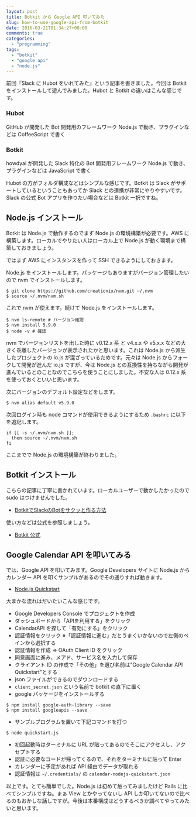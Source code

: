 ```yaml
---
layout: post
title: Botkit から Google API 叩いてみた
slug: how-to-use-google-api-from-botkit
date: 2016-03-21T01:34:27+00:00
comments: true
categories:
  - "programming"
tags:
  - "botkit"
  - "google api"
  - "node.js"
---
```


前回『Slack に Hubot をいれてみた』という記事を書きました。今回は Botkit をインストールして遊んでみました。Hubot と Botkit の違いはこんな感じです。

### Hubot
GitHub が開発した Bot 開発用のフレームワーク
Node.js で動き、プラグインなどは CoffeeScript で書く

### Botkit
howdyai が開発した Slack 特化の Bot 開発用フレームワーク
Node.js で動き、プラグインなどは JavaScript で書く

Hubot の方がフォルダ構成などはシンプルな感じです。Botkit は Slack がサポートしているということもあってか Slack との連携が非常にやりやすいです。Slack の公式 Bot アプリを作りたい場合などは Botkit 一択ですね。

## Node.js インストール
Botkit は Node.js で動作するのでまず Node.js の環境構築が必要です。AWS に構築します。ローカルでやりたい人はローカル上で Node.js が動く環境まで構築しておきましょう。

ではまず AWS にインスタンスを作って SSH できるようにしておきます。

Node.js をインストールします。パッケージもありますがバージョン管理したいので nvm でインストールします。

    $ git clone https://github.com/creationix/nvm.git ~/.nvm
    $ source ~/.nvm/nvm.sh

これで nvm が使えます。続けて Node.js をインストールします。

    $ nvm ls-remote # バージョン確認
    $ nvm install 5.9.0
    $ node -v # 確認

nvm でバージョンリストを出した時に v0.12.x 系 と v4.x.x や v5.x.x などの大きく乖離したバージョンが表示されたかと思います。これは Node.js から派生したプロジェクトの io.js が混ざっているためです。元々は Node.js からフォークして開発が進んだ io.js ですが、今は Node.js との互換性を持ちながら開発が進んでいるとのことなのでこちらを使うことにしました。不安な人は 0.12.x 系を使っておくといいと思います。

次にバージョンのデフォルト設定などをします。

    $ nvm alias default v5.9.0

次回ログイン時も node コマンドが使用できるようにするため `.bashrc` に以下を追記します。

    if [[ -s ~/.nvm/nvm.sh ]];
      then source ~/.nvm/nvm.sh
    fi

ここまでで Node.js の環境構築が終わりました。

## Botkit インストール
こちらの記事に丁寧に書かれています。ローカルユーザーで動かしたかったので sudo はつけませんでした。

- [BotkitでSlackのBotをサクッと作る方法](http://toach.click/2016/01/10/slack-botkit/)

使い方などは公式を参照しましょう。

- [Botkit 公式](https://github.com/howdyai/botkit)

## Google Calendar API を叩いてみる
では、Google API を叩いてみます。Google Developers サイトに Node.js からカレンダー API を叩くサンプルがあるのでその通りすれば動きます。

- [Node.js Quickstart](https://developers.google.com/google-apps/calendar/quickstart/nodejs#prerequisites)

大まかな流れはだいたいこんな感じです。

- Google Developers Console でプロジェクトを作成
- ダッシュボードから「APIを利用する」をクリック
- CalendarAPI を探して「有効にする」をクリック
- 認証情報をクリック ※「認証情報に進む」だとうまくいかないので左側のペインから選択する
- 認証情報を作成 => OAuth Client ID をクリック
- 同意画面に進み、メアド、サービス名を入力して保存
- クライアント ID の作成で「その他」を選び名前は"Google Calendar API Quickstart"とする
- json ファイルができるのでダウンロードする
- `client_secret.json` という名前で botkit の直下に置く
- google パッケージをインストールする 

```
$ npm install google-auth-library --save
$ npm install googleapis --save
```
- サンプルプログラムを置いて下記コマンドを打つ

```
$ node quickstart.js
```

- 初回起動時はターミナルに URL が貼ってあるのでそこにアクセスし、アクセプトする
- 認証に必要なコードが帰ってくるので、それをターミナルに貼って Enter
- カレンダーに予定があれば API 経由でデータが取れる
- 認証情報は `~/.credentials/` の `calendar-nodejs-quickstart.json`

以上です。とても簡単でした。Node.js は初めて触ってみましたけど Rails に比べてシンプルですね。まぁ View とかやってないし API しか叩いてないので比べるのもおかしな話しですが。今後は本番構成はどうするべきか調べてやってみたいと思います。
